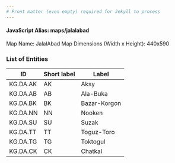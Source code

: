 ```yaml
---
# Front matter (even empty) required for Jekyll to process
---
```


#### JavaScript Alias: maps/jalalabad

Map Name: JalalAbad Map
Dimensions (Width x Height): 440x590

### List of Entities

ID | Short label | Label
---|---|---|
KG.DA.AK|AK|Aksy
KG.DA.AB|AB|Ala-Buka
KG.DA.BK|BK|Bazar-Korgon
KG.DA.NN|NN|Nooken
KG.DA.SU|SU|Suzak
KG.DA.TT|TT|Toguz-Toro
KG.DA.TG|TG|Toktogul
KG.DA.CK|CK|Chatkal